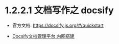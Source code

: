 # 1.2.2.1 文档写作之 docsify

* 官方文档: https://docsify.js.org/#/quickstart

* [Docsify文档管理平台 内网搭建](https://www.jianshu.com/p/56b8a31bbcbb)


